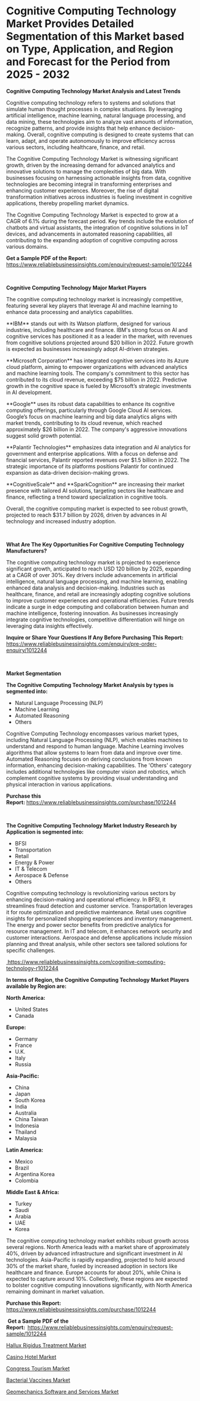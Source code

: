 <p><h1>Cognitive Computing Technology Market Provides Detailed Segmentation of this Market based on Type, Application, and Region and Forecast for the Period from 2025 - 2032</h1></p><p><strong>Cognitive Computing Technology Market Analysis and Latest Trends</strong></p>
<p><p>Cognitive computing technology refers to systems and solutions that simulate human thought processes in complex situations. By leveraging artificial intelligence, machine learning, natural language processing, and data mining, these technologies aim to analyze vast amounts of information, recognize patterns, and provide insights that help enhance decision-making. Overall, cognitive computing is designed to create systems that can learn, adapt, and operate autonomously to improve efficiency across various sectors, including healthcare, finance, and retail.</p><p>The Cognitive Computing Technology Market is witnessing significant growth, driven by the increasing demand for advanced analytics and innovative solutions to manage the complexities of big data. With businesses focusing on harnessing actionable insights from data, cognitive technologies are becoming integral in transforming enterprises and enhancing customer experiences. Moreover, the rise of digital transformation initiatives across industries is fueling investment in cognitive applications, thereby propelling market dynamics.</p><p>The Cognitive Computing Technology Market is expected to grow at a CAGR of 6.1% during the forecast period. Key trends include the evolution of chatbots and virtual assistants, the integration of cognitive solutions in IoT devices, and advancements in automated reasoning capabilities, all contributing to the expanding adoption of cognitive computing across various domains.</p></p>
<p><strong>Get a Sample PDF of the Report:&nbsp;</strong> <a href="https://www.reliablebusinessinsights.com/enquiry/request-sample/1012244?utm_campaign=950&utm_medium=2&utm_source=Github&utm_content=ia&utm_term=05032025&utm_id=cognitive-computing-technology">https://www.reliablebusinessinsights.com/enquiry/request-sample/1012244</a></p>
<p>&nbsp;</p>
<p><strong>Cognitive Computing Technology Major Market Players</strong></p>
<p><p>The cognitive computing technology market is increasingly competitive, featuring several key players that leverage AI and machine learning to enhance data processing and analytics capabilities.</p><p>**IBM** stands out with its Watson platform, designed for various industries, including healthcare and finance. IBM's strong focus on AI and cognitive services has positioned it as a leader in the market, with revenues from cognitive solutions projected around $20 billion in 2022. Future growth is expected as businesses increasingly adopt AI-driven strategies.</p><p>**Microsoft Corporation** has integrated cognitive services into its Azure cloud platform, aiming to empower organizations with advanced analytics and machine learning tools. The company's commitment to this sector has contributed to its cloud revenue, exceeding $75 billion in 2022. Predictive growth in the cognitive space is fueled by Microsoft’s strategic investments in AI development.</p><p>**Google** uses its robust data capabilities to enhance its cognitive computing offerings, particularly through Google Cloud AI services. Google’s focus on machine learning and big data analytics aligns with market trends, contributing to its cloud revenue, which reached approximately $26 billion in 2022. The company's aggressive innovations suggest solid growth potential.</p><p>**Palantir Technologies** emphasizes data integration and AI analytics for government and enterprise applications. With a focus on defense and financial services, Palantir reported revenues over $1.5 billion in 2022. The strategic importance of its platforms positions Palantir for continued expansion as data-driven decision-making grows.</p><p>**CognitiveScale** and **SparkCognition** are increasing their market presence with tailored AI solutions, targeting sectors like healthcare and finance, reflecting a trend toward specialization in cognitive tools.</p><p>Overall, the cognitive computing market is expected to see robust growth, projected to reach $31.7 billion by 2026, driven by advances in AI technology and increased industry adoption.</p></p>
<p>&nbsp;</p>
<p><strong>What Are The Key Opportunities For Cognitive Computing Technology Manufacturers?</strong></p>
<p><p>The cognitive computing technology market is projected to experience significant growth, anticipated to reach USD 120 billion by 2025, expanding at a CAGR of over 30%. Key drivers include advancements in artificial intelligence, natural language processing, and machine learning, enabling enhanced data analysis and decision-making. Industries such as healthcare, finance, and retail are increasingly adopting cognitive solutions to improve customer experiences and operational efficiencies. Future trends indicate a surge in edge computing and collaboration between human and machine intelligence, fostering innovation. As businesses increasingly integrate cognitive technologies, competitive differentiation will hinge on leveraging data insights effectively.</p></p>
<p><strong>Inquire or Share Your Questions If Any Before Purchasing This Report:</strong> <a href="https://www.reliablebusinessinsights.com/enquiry/pre-order-enquiry/1012244?utm_campaign=950&utm_medium=2&utm_source=Github&utm_content=ia&utm_term=05032025&utm_id=cognitive-computing-technology">https://www.reliablebusinessinsights.com/enquiry/pre-order-enquiry/1012244</a></p>
<p>&nbsp;</p>
<p><strong>Market Segmentation</strong></p>
<p><strong>The Cognitive Computing Technology Market Analysis by types is segmented into:</strong></p>
<p><ul><li>Natural Language Processing (NLP)</li><li>Machine Learning</li><li>Automated Reasoning</li><li>Others</li></ul></p>
<p><p>Cognitive Computing Technology encompasses various market types, including Natural Language Processing (NLP), which enables machines to understand and respond to human language. Machine Learning involves algorithms that allow systems to learn from data and improve over time. Automated Reasoning focuses on deriving conclusions from known information, enhancing decision-making capabilities. The 'Others' category includes additional technologies like computer vision and robotics, which complement cognitive systems by providing visual understanding and physical interaction in various applications.</p></p>
<p><strong>Purchase this Report:&nbsp;</strong><a href="https://www.reliablebusinessinsights.com/purchase/1012244?utm_campaign=950&utm_medium=2&utm_source=Github&utm_content=ia&utm_term=05032025&utm_id=cognitive-computing-technology">https://www.reliablebusinessinsights.com/purchase/1012244</a></p>
<p>&nbsp;</p>
<p><strong>The Cognitive Computing Technology Market Industry Research by Application is segmented into:</strong></p>
<p><ul><li>BFSI</li><li>Transportation</li><li>Retail</li><li>Energy & Power</li><li>IT & Telecom</li><li>Aerospace & Defense</li><li>Others</li></ul></p>
<p><p>Cognitive computing technology is revolutionizing various sectors by enhancing decision-making and operational efficiency. In BFSI, it streamlines fraud detection and customer service. Transportation leverages it for route optimization and predictive maintenance. Retail uses cognitive insights for personalized shopping experiences and inventory management. The energy and power sector benefits from predictive analytics for resource management. In IT and telecom, it enhances network security and customer interactions. Aerospace and defense applications include mission planning and threat analysis, while other sectors see tailored solutions for specific challenges.</p></p>
<p><a href="https://www.reliablebusinessinsights.com/cognitive-computing-technology-r1012244?utm_campaign=950&utm_medium=2&utm_source=Github&utm_content=ia&utm_term=05032025&utm_id=cognitive-computing-technology">&nbsp;https://www.reliablebusinessinsights.com/cognitive-computing-technology-r1012244</a></p>
<p><strong>In terms of Region, the Cognitive Computing Technology Market Players available by Region are:</strong></p>
<p>
    <p> <strong> North America: </strong>
        <ul>
            <li>United States</li>
            <li>Canada</li>
        </ul>
        </p> 
    <p> <strong> Europe: </strong>
        <ul>
            <li>Germany</li>
            <li>France</li>
            <li>U.K.</li>
            <li>Italy</li>
            <li>Russia</li>
        </ul>
        </p> 
    <p> <strong> Asia-Pacific: </strong>
        <ul>
            <li>China</li>
            <li>Japan</li>
            <li>South Korea</li>
            <li>India</li>
            <li>Australia</li>
            <li>China Taiwan</li>
            <li>Indonesia</li>
            <li>Thailand</li>
            <li>Malaysia</li>
        </ul>
        </p> 
    <p> <strong> Latin America: </strong>
        <ul>
            <li>Mexico</li>
            <li>Brazil</li>
            <li>Argentina Korea</li>
            <li>Colombia</li>
        </ul>
        </p> 
    <p> <strong> Middle East & Africa: </strong>
        <ul>
            <li>Turkey</li>
            <li>Saudi</li>
            <li>Arabia</li>
            <li>UAE</li>
            <li>Korea</li>
        </ul>
    </p>
    </p>
<p><p>The cognitive computing technology market exhibits robust growth across several regions. North America leads with a market share of approximately 40%, driven by advanced infrastructure and significant investment in AI technologies. Asia-Pacific is rapidly expanding, projected to hold around 30% of the market share, fueled by increased adoption in sectors like healthcare and finance. Europe accounts for about 20%, while China is expected to capture around 10%. Collectively, these regions are expected to bolster cognitive computing innovations significantly, with North America remaining dominant in market valuation.</p></p>
<p><strong>Purchase this Report: </strong><a href="https://www.reliablebusinessinsights.com/purchase/1012244?utm_campaign=950&utm_medium=2&utm_source=Github&utm_content=ia&utm_term=05032025&utm_id=cognitive-computing-technology">https://www.reliablebusinessinsights.com/purchase/1012244</a></p>
<p>&nbsp;<strong>Get a Sample PDF of the Report:&nbsp;&nbsp;</strong><a href="https://www.reliablebusinessinsights.com/enquiry/request-sample/1012244?utm_campaign=950&utm_medium=2&utm_source=Github&utm_content=ia&utm_term=05032025&utm_id=cognitive-computing-technology">https://www.reliablebusinessinsights.com/enquiry/request-sample/1012244</a></p>
<p><strong></strong></p>
<p><p><a href="https://github.com/catlowdarcys/Market-Research-Report-List-1/blob/main/hallux-rigidus-treatment-market.md?utm_campaign=950&utm_medium=2&utm_source=Github&utm_content=ia&utm_term=05032025&utm_id=cognitive-computing-technology">Hallux Rigidus Treatment Market</a></p><p><a href="https://github.com/fendtdjunawo/Market-Research-Report-List-1/blob/main/casino-hotel-market.md?utm_campaign=950&utm_medium=2&utm_source=Github&utm_content=ia&utm_term=05032025&utm_id=cognitive-computing-technology">Casino Hotel Market</a></p><p><a href="https://github.com/danzopachllq/Market-Research-Report-List-1/blob/main/congress-tourism-market.md?utm_campaign=950&utm_medium=2&utm_source=Github&utm_content=ia&utm_term=05032025&utm_id=cognitive-computing-technology">Congress Tourism Market</a></p><p><a href="https://github.com/ridchycarlas/Market-Research-Report-List-1/blob/main/bacterial-vaccines-market.md?utm_campaign=950&utm_medium=2&utm_source=Github&utm_content=ia&utm_term=05032025&utm_id=cognitive-computing-technology">Bacterial Vaccines Market</a></p><p><a href="https://github.com/hadshpinay/Market-Research-Report-List-1/blob/main/geomechanics-software-and-services-market.md?utm_campaign=950&utm_medium=2&utm_source=Github&utm_content=ia&utm_term=05032025&utm_id=cognitive-computing-technology">Geomechanics Software and Services Market</a></p></p>